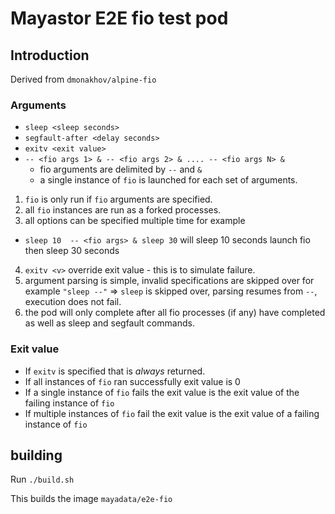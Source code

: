 # Mayastor E2E fio test pod
## Introduction
Derived from `dmonakhov/alpine-fio`


### Arguments
 * `sleep <sleep seconds>`
 * `segfault-after <delay seconds>`
 * `exitv <exit value>`
 * `-- <fio args 1> & -- <fio args 2> & .... -- <fio args N> &`
   * fio arguments are delimited by `--` and `&`
   * a single instance of `fio` is launched for each set of arguments.
 1. `fio` is only run if `fio` arguments are specified.
 2. all `fio` instances are run as a forked processes.
 3. all options can be specified multiple time for example
  *  `sleep 10  -- <fio args> & sleep 30` will sleep 10 seconds launch fio then sleep 30 seconds
 4. `exitv <v>` override exit value - this is to simulate failure.
 5. argument parsing is simple, invalid specifications are skipped over for example `"sleep --"` => `sleep` is skipped over, parsing resumes from `--`, execution does not fail.
 6. the pod will only complete after all fio processes (if any) have completed as well as sleep and segfault commands.


### Exit value
* If `exitv` is specified that is *always* returned.
* If all instances of `fio` ran successfully exit value is 0
* If a single instance of `fio` fails the exit value is the exit value of the failing instance of `fio`
* If multiple instances of `fio` fail the exit value is the exit value of a failing instance of `fio`

## building
Run `./build.sh`

This builds the image `mayadata/e2e-fio`


